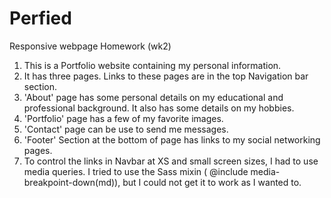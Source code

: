 # Perfied
Responsive webpage Homework (wk2) 
1) This is a Portfolio website containing my personal information.
2) It has three pages. Links to these pages are in the top Navigation bar section.
3) 'About' page has some personal details on my educational and professional background. It also has some details on my hobbies.
4) 'Portfolio' page has a few of my favorite images.
5) 'Contact' page can be use to send me messages. 
6) 'Footer' Section at the bottom of page has links to my social networking pages. 
7) To control the links in Navbar at XS and small screen sizes, I had to use media queries. I tried to use the Sass mixin ( @include media-breakpoint-down(md)), but I could not get it to work as I wanted to.
